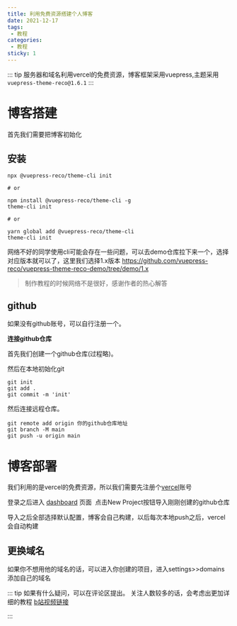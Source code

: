 ```yaml
---
title: 利用免费资源搭建个人博客
date: 2021-12-17
tags:
 - 教程
categories: 
 - 教程
sticky: 1
---
```


::: tip 
服务器和域名利用vercel的免费资源，博客框架采用vuepress,主题采用 `vuepress-theme-reco@1.6.1`
:::

<!-- more -->

# 博客搭建
首先我们需要把博客初始化
## **安装**
```
npx @vuepress-reco/theme-cli init

# or

npm install @vuepress-reco/theme-cli -g
theme-cli init

# or 

yarn global add @vuepress-reco/theme-cli
theme-cli init

```
网络不好的同学使用cli可能会存在一些问题，可以去demo仓库拉下来一个，选择对应版本就可以了，这里我们选择1.x版本
https://github.com/vuepress-reco/vuepress-theme-reco-demo/tree/demo/1.x
> 制作教程的时候网络不是很好，感谢作者的热心解答
## github
如果没有github账号，可以自行注册一个。

**连接github仓库**

首先我们创建一个github仓库(过程略)。

然后在本地初始化git
```
git init
git add .
git commit -m 'init'
```
然后连接远程仓库。

```git
git remote add origin 你的github仓库地址
git branch -M main
git push -u origin main
```
# 博客部署
我们利用的是vercel的免费资源，所以我们需要先注册个[vercel](https://vercel.com)账号

登录之后进入 [dashboard](https://vercel.com/dashboard) 页面
<img :src="$withBase('/course/vercel.jpg')"></img>
点击New Project按钮导入刚刚创建的github仓库

导入之后全部选择默认配置，博客会自己构建，以后每次本地push之后，vercel会自动构建

## 更换域名
如果你不想用他的域名的话，可以进入你创建的项目，进入settings>>domains添加自己的域名

::: tip 
如果有什么疑问，可以在评论区提出。
关注人数较多的话，会考虑出更加详细的教程
[b站视频链接](https://www.bilibili.com/video/BV17Q4y1Y7LF?spm_id_from=333.999.0.0)

:::